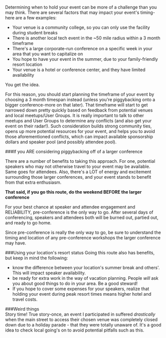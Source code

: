 Determining when to hold your event can be more of a challenge than you may think. There are several factors that may impact your event's timing- here are a few examples:  

- Your venue is a community college, so you can only use the facility during student breaks  
- There is another local tech event in the ~50 mile radius within a 3 month timeframe
- There's a large corporate-run conference on a specific week in your area that you want to capitalize on  
- You hope to have your event in the summer, due to your family-friendly resort location  
- Your venue is a hotel or conference center, and they have limited availability

You get the idea.  

For this reason, you should start planning the timeframe of your event by choosing a 3 month timespan instead (unless you're piggybacking onto a bigger conference-more on that later). That timeframe will start to get narrowed down pretty quickly based on feedback from potential venues and local meetups/User Groups. It is really important to talk to other meetups and User Groups to determine any conflicts (and also get your event on their radar!). Such consideration builds strong community ties, opens up more potential resources for your event, and helps you to avoid those aforementioned conflicts, which can impact available sponsorship dollars and speaker pool (and possibly attendee pool).

###If you ARE considering piggybacking off of a larger conference  

There are a number of benefits to taking this approach. For one, potential speakers who may not otherwise travel to your event may be available. Same goes for attendees. Also, there's a LOT of energy and excitement surrounding those larger conferences, and your event stands to benefit from that extra enthusiasm. 

**That said, if you go this route, do the weekend BEFORE the larger conference**  

For your best chance at speaker and attendee engagement and RELIABILITY, pre-conference is the only way to go. After several days of conferencing, speakers and attendees both will be burned out, partied out, and ready to go home.  

Since pre-conference is really the only way to go, be sure to understand the timing and location of any pre-conference workshops the larger conference may have. 

###Using your location's resort status
Going this route also has benefits, but keep in mind the following:  
- know the difference between your location's summer break and others'. This will impact speaker availability.  
- be ready for extra work in the way of vacation planning. People *will* ask you about good things to do in your area. Be a good steward!  
- If you hope to cover some expenses for your speakers, realize that holding your event during peak resort times means higher hotel and travel costs.

###Weird things  
Story time! True story-once, an event I participated in suffered *drastically* when the main street to access their chosen venue was completely closed down due to a holiday parade - that they were totally unaware of. It's a good idea to check local going's on to avoid potential pitfalls such as this.